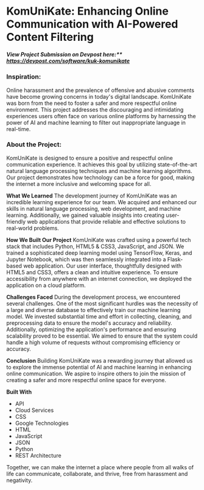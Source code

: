 # KomUniKate: Enhancing Online Communication with AI-Powered Content Filtering
##### View Project Submission on Devpost here:** https://devpost.com/software/kuk-komunikate

### Inspiration:

Online harassment and the prevalence of offensive and abusive comments have become growing concerns in today's digital landscape. KomUniKate was born from the need to foster a safer and more respectful online environment. This project addresses the discouraging and intimidating experiences users often face on various online platforms by harnessing the power of AI and machine learning to filter out inappropriate language in real-time.

### About the Project:

KomUniKate is designed to ensure a positive and respectful online communication experience. It achieves this goal by utilizing state-of-the-art natural language processing techniques and machine learning algorithms. Our project demonstrates how technology can be a force for good, making the internet a more inclusive and welcoming space for all.

**What We Learned**
The development journey of KomUniKate was an incredible learning experience for our team. We acquired and enhanced our skills in natural language processing, web development, and machine learning. Additionally, we gained valuable insights into creating user-friendly web applications that provide reliable and effective solutions to real-world problems.

**How We Built Our Project**
KomUniKate was crafted using a powerful tech stack that includes Python, HTML5 & CSS3, JavaScript, and JSON. We trained a sophisticated deep learning model using TensorFlow, Keras, and Jupyter Notebook, which was then seamlessly integrated into a Flask-based web application. Our user interface, thoughtfully designed with HTML5 and CSS3, offers a clean and intuitive experience. To ensure accessibility from anywhere with an internet connection, we deployed the application on a cloud platform.

**Challenges Faced**
During the development process, we encountered several challenges. One of the most significant hurdles was the necessity of a large and diverse database to effectively train our machine learning model. We invested substantial time and effort in collecting, cleaning, and preprocessing data to ensure the model's accuracy and reliability. Additionally, optimizing the application's performance and ensuring scalability proved to be essential. We aimed to ensure that the system could handle a high volume of requests without compromising efficiency or accuracy.

**Conclusion**
Building KomUniKate was a rewarding journey that allowed us to explore the immense potential of AI and machine learning in enhancing online communication. We aspire to inspire others to join the mission of creating a safer and more respectful online space for everyone.

**Built With**
- API
- Cloud Services
- CSS
- Google Technologies
- HTML
- JavaScript
- JSON
- Python
- REST Architecture


Together, we can make the internet a place where people from all walks of life can communicate, collaborate, and thrive, free from harassment and negativity.
